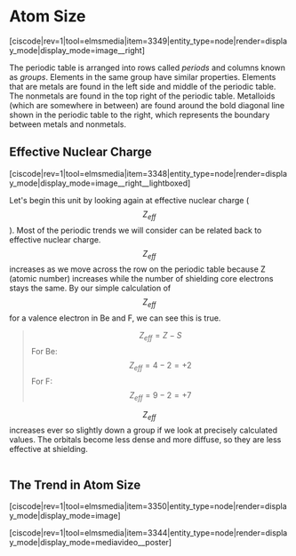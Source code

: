 <div style="float:right;margin:auto"><ebook-button title="Atom Sizes" link="https://genchem.science.psu.edu/04-1-atom-sizes"></ebook-button></div>

# Atom Size

[ciscode|rev=1|tool=elmsmedia|item=3349|entity_type=node|render=display_mode|display_mode=image__right]

The periodic table is arranged into rows called _periods_ and columns known as _groups_.  Elements in the same group have similar properties.  Elements that are metals are found in the left side and middle of the periodic table. The nonmetals are found in the top right of the periodic table. Metalloids (which are somewhere in between) are found around the bold diagonal line shown in the periodic table to the right, which represents the boundary between metals and nonmetals.

## Effective Nuclear Charge
[ciscode|rev=1|tool=elmsmedia|item=3348|entity_type=node|render=display_mode|display_mode=image__right__lightboxed]

Let's begin this unit by looking again at effective nuclear charge ($$Z_{eff}$$). Most of the periodic trends we will consider can be related back to effective nuclear charge. $$Z_{eff}$$ increases as we move across the row on the periodic table because Z (atomic number) increases while the number of shielding core electrons stays the same.  By our simple calculation of  $$Z_{eff}$$ for a valence electron in Be and F, we can see this is true.
> $$Z_{eff} = Z -S $$
For Be: $$Z_{eff} = 4-2 = +2$$
For F: $$Z_{eff} = 9-2 = +7$$

$$Z_{eff}$$ increases ever so slightly down a group if we look at precisely calculated values.  The orbitals become less dense and more diffuse, so they are less effective at shielding.  

<div class="spacer" style="display:block;overflow:hidden;width:100%;"></div>


## The Trend in Atom Size

<div style="float:none;max-width:800px;margin:auto">
[ciscode|rev=1|tool=elmsmedia|item=3350|entity_type=node|render=display_mode|display_mode=image]</div>



<div class="spacer" style="display:block;overflow:hidden;width:100%;"></div>


[ciscode|rev=1|tool=elmsmedia|item=3344|entity_type=node|render=display_mode|display_mode=mediavideo__poster]

